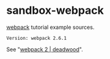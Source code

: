 # sandbox-webpack

[webpack](https://webpack.js.org/) tutorial example sources.

```
Version: webpack 2.6.1
```

See "[webpack 2 | deadwood](https://www.d-wood.com/blog/category/webpack-2)".
